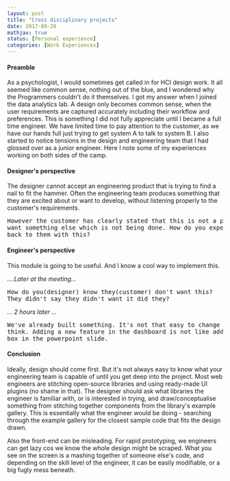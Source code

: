 ```yaml
---
layout: post
title: "Cross disciplinary projects"
date: 2017-09-20
mathjax: true
status: [Personal experience]
categories: [Work Experiences]
---
```


#### Preamble
As a psychologist, I would sometimes get called in for HCI design work. It
all seemed like common sense, nothing out of the blue, and I wondered why the Programmers couldn't do it themselves. I got my answer when I joined the data analytics lab. A design only becomes common sense, when the user requirements are captured accurately including their workflow and preferences. This is something I did not fully appreciate until I became a full time engineer. We have limited time to pay attention to the customer, as we have our hands full just trying to get system A to talk to system B. I also started to notice tensions in the design and engineering team that I had glossed over as a junior engineer. Here I note some of my experiences working on both sides of the camp.

#### Designer's perspective
The designer cannot accept an engineering product that is trying to find
a nail to fit the hammer. Often the engineering team produces something
that they are excited about or want to develop, without listening properly
to the customer's requirements. 
<pre>
However the customer has clearly stated that this is not a priority, and 
want something else which is not being done. How do you expect me to go
back to them with this?</pre>

#### Engineer's perspective
This module is going to be useful. And I know a cool way to implement
this.


*....Later at the meeting...*


<pre>How do you(designer) know they(customer) don't want this? 
They didn't say they didn't want it did they?</pre>


*... 2 hours later ...*


<pre>We've already built something. It's not that easy to change as you
think. Adding a new feature in the dashboard is not like adding a square
box in the powerpoint slide.</pre>

#### Conclusion
Ideally, design should come first. But it's not always easy to know what your engineering team is capable of until you get deep into the project. Most web engineers are stitching open-source libraries and using ready-made
UI plugins (no shame in that). The designer should ask what libraries
the engineer is familiar with, or is interested in trying, and
draw/conceptualise something from stitching together components from the library's example gallery. This is essentially what the engineer would be doing - searching through the example gallery for the closest sample code that fits the design drawn.

Also the front-end can be misleading. For rapid prototyping, we
engineers can get lazy cos we know the whole design might be scraped.
What you see on the screen is a mashing together of someone else's code,
and depending on the skill level of the engineer, it can be easily
modifiable, or a big fugly mess beneath.
